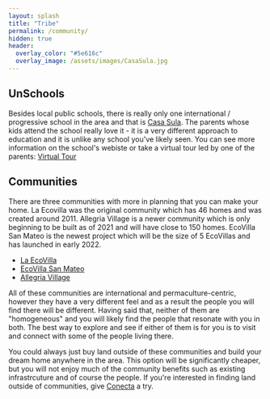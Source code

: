 ```yaml
---
layout: splash
title: "Tribe"
permalink: /community/
hidden: true
header:
  overlay_color: "#5e616c"
  overlay_image: /assets/images/CasaSula.jpg
---
```


## UnSchools

Besides local public schools, there is really only one international / progressive school in the area and that is [Casa Sula](http://casasula.com/). The parents whose kids attend the school really love it - it is a very different approach to education and it is unlike any school you've likely seen. You can see more information on the school's webiste or take a virtual tour led by one of the parents: [Virtual Tour](https://www.youtube.com/watch?v=57TJ4Nnh820)

## Communities

There are three communities with more in planning that you can make your home. La Ecovilla was the original community which has 46 homes and was created around 2011. Allegria Village is a newer community which is only beginning to be built as of 2021 and will have close to 150 homes.  EcoVilla San Mateo is the newest project which will be the size of 5 EcoVillas and has launched in early 2022.

- [La EcoVilla](https://www.laecovilla.com/)
- [EcoVilla San Mateo](https://www.laecovilla.com/ecovilla-san-mateo/)
- [Allegria Village](https://www.alegriavillage.com/)

All of these communities are international and permaculture-centric, however they have a very different feel and as a result the people you will find there will be different. Having said that, neither of them are "homogeneous" and you will likely find the people that resonate with you in both. The best way to explore and see if either of them is for you is to visit and connect with some of the people living there.

You could always just buy land outside of these communities and build your dream home anywhere in the area. This option will be significantly cheaper, but you will not enjoy much of the community benefits such as existing infrastrcuture and of course the people. If you're interested in finding land outside of communities, give [Conecta](https://www.conectacostarica.net/) a try.
